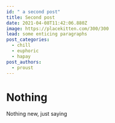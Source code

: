 ```yaml
---
id: " a second post"
title: Second post
date: 2021-04-08T11:42:06.880Z
image: https://placekitten.com/300/300
lead: some enticing paragraphs
post_categories:
  - chill
  - euphoric
  - hapay
post_authors:
  - proust
---
```

# Nothing



Nothing new, just saying
